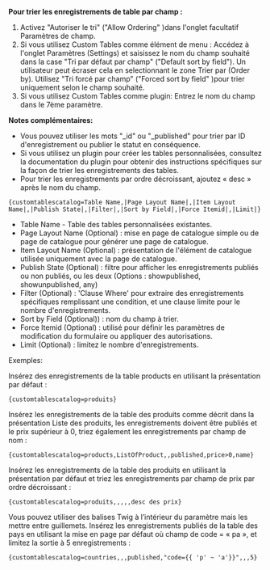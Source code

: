 **Pour trier les enregistrements de table par champ :**

1. Activez "Autoriser le tri" ("Allow Ordering" )dans l'onglet facultatif Paramètres de champ.
2. Si vous utilisez Custom Tables comme élément de menu : Accédez à l'onglet Paramètres (Settings) et saisissez le nom du champ souhaité dans la case "Tri par défaut par champ" ("Default sort by field"). Un utilisateur peut écraser cela en selectionnant le zone Trier par (Order by).  Utilisez "Tri forcé par champ" ("Forced sort by field" )pour trier uniquement selon le champ souhaité.
3. Si vous utilisez Custom Tables comme plugin: Entrez le nom du champ dans le 7ème paramètre.

**Notes complémentaires:**

* Vous pouvez utiliser les mots "_id" ou "_published" pour trier par ID d'enregistrement ou publier le statut en conséquence.
* Si vous utilisez un plugin pour créer les tables personnalisées, consultez la documentation du plugin pour obtenir des instructions spécifiques sur la façon de trier les enregistrements des tables.
* Pour trier les enregistrements par ordre décroissant, ajoutez « desc » après le nom du champ.

`{customtablescatalog=Table Name,|Page Layout Name|,|Item Layout Name|,|Publish State|,|Filter|,|Sort by Field|,|Force Itemid|,|Limit|}`


* Table Name - Table des tables personnalisées existantes.
* Page Layout Name (Optional) : mise en page de catalogue simple ou de page de catalogue pour générer une page de catalogue.
* Item Layout Name (Optional) : présentation de l'élément de catalogue utilisée uniquement avec la page de catalogue.
* Publish State (Optional) : filtre pour afficher les enregistrements publiés ou non publiés, ou les deux (Options : showpublished, showunpublished, any)
* Filter (Optional) : 'Clause Where' pour extraire des enregistrements spécifiques remplissant une condition, et une clause limite pour le nombre d'enregistrements.
* Sort by Field (Optional)) : nom du champ à trier.
* Force Itemid (Optional) : utilisé pour définir les paramètres de modification du formulaire ou appliquer des autorisations.
* Limit (Optional) : limitez le nombre d'enregistrements.


Exemples:

Insérez des enregistrements de la table products en utilisant la présentation par défaut :

`{customtablescatalog=produits}`

Insérez les enregistrements de la table des produits comme décrit dans la présentation Liste des produits, les enregistrements doivent être publiés et le prix supérieur à 0, triez également les enregistrements par champ de nom :

`{customtablescatalog=products,ListOfProduct,,published,price>0,name}`

Insérez les enregistrements de la table des produits en utilisant la présentation par défaut et triez les enregistrements par champ de prix par ordre décroissant :

`{customtablescatalog=produits,,,,,desc des prix}`

Vous pouvez utiliser des balises Twig à l’intérieur du paramètre mais les mettre entre guillemets. Insérez les enregistrements publiés de la table des pays en utilisant la mise en page par défaut où champ de code = « pa », et limitez la sortie à 5 enregistrements :

`{customtablescatalog=countries,,,published,"code={{ 'p' ~ 'a'}}",,,5}`
